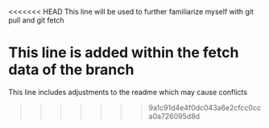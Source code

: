 <<<<<<< HEAD
This line will be used to further familiarize myself with git pull and git fetch

This line is added within the fetch data of the branch
=======
This line includes adjustments to the readme which may cause conflicts
>>>>>>> 9a1c91d4e4f0dc043a6e2cfcc0cca0a726095d8d
